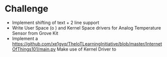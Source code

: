 # Challenge

- Implement shifting of text + 2 line support
- Write User Space (o ) and Kernel Space drivers for Analog Temperature Sensor from Grove Kit
- Implement a https://github.com/xe1gyq/TheIoTLearningInitiative/blob/master/InternetOfThings101/main.py Make use of Kernel Driver to 